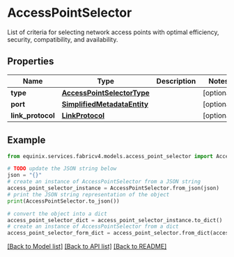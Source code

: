 # AccessPointSelector

List of criteria for selecting network access points with optimal efficiency, security, compatibility, and availability.

## Properties

Name | Type | Description | Notes
------------ | ------------- | ------------- | -------------
**type** | [**AccessPointSelectorType**](AccessPointSelectorType.md) |  | [optional] 
**port** | [**SimplifiedMetadataEntity**](SimplifiedMetadataEntity.md) |  | [optional] 
**link_protocol** | [**LinkProtocol**](LinkProtocol.md) |  | [optional] 

## Example

```python
from equinix.services.fabricv4.models.access_point_selector import AccessPointSelector

# TODO update the JSON string below
json = "{}"
# create an instance of AccessPointSelector from a JSON string
access_point_selector_instance = AccessPointSelector.from_json(json)
# print the JSON string representation of the object
print(AccessPointSelector.to_json())

# convert the object into a dict
access_point_selector_dict = access_point_selector_instance.to_dict()
# create an instance of AccessPointSelector from a dict
access_point_selector_form_dict = access_point_selector.from_dict(access_point_selector_dict)
```
[[Back to Model list]](../README.md#documentation-for-models) [[Back to API list]](../README.md#documentation-for-api-endpoints) [[Back to README]](../README.md)



